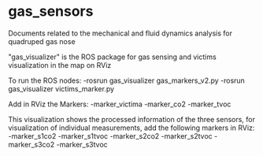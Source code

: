 # gas_sensors
 Documents related to the mechanical and fluid dynamics analysis for quadruped gas nose

 "gas_visualizer" is the ROS package for gas sensing and victims visualization in the map on RViz

 To run the ROS nodes:
 -rosrun gas_visualizer gas_markers_v2.py
 -rosrun gas_visualizer victims_marker.py

 Add in RViz the Markers:
 -marker_victima
 -marker_co2
 -marker_tvoc

 This visualization shows the processed information of the three sensors, for visualization of individual measurements, add the following markers in RViz:
 -marker_s1co2
 -marker_s1tvoc
 -marker_s2co2
 -marker_s2tvoc
 -marker_s3co2
 -marker_s3tvoc
 
 
